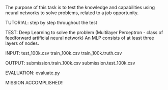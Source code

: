 The purpose of this task is to test the knowledge and capabilities using neural networks to solve problems, 
related to a job opportunity.

TUTORIAL: step by step throughout the test

TEST: Deep Learning to solve the problem (Multilayer Perceptron -  class of feedforward artificial neural network)
      An MLP consists of at least three layers of nodes.

INPUT: test_100k.csv
       train_100k.csv
       train_100k.truth.csv

OUTPUT: submission.train_100k.csv
        submission.test_100k.csv

EVALUATION: evaluate.py


MISSION ACCOMPLISHED!!
